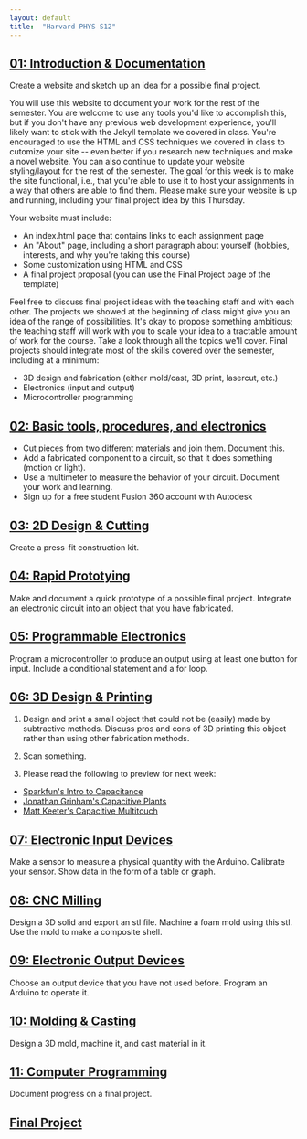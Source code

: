 ```yaml
---
layout: default
title:  "Harvard PHYS S12"
---
```


## [01: Introduction & Documentation](https://kem406.github.io/PHYS-S12/01/)

Create a website and sketch up an idea for a possible final project.

You will use this website to document your work for the rest of the semester. You are welcome to use any tools you'd like to accomplish this, but if you don't have any previous web development experience, you'll likely want to stick with the Jekyll template we covered in class. You're encouraged to use the HTML and CSS techniques we covered in class to cutomize your site -- even better if you research new techniques and make a novel website. You can also continue to update your website styling/layout for the rest of the semester. The goal for this week is to make the site functional, i.e., that you're able to use it to host your assignments in a way that others are able to find them. Please make sure your website is up and running, including your final project idea by this Thursday.

Your website must include:

- An index.html page that contains links to each assignment page
- An "About" page, including a short paragraph about yourself (hobbies, interests, and why you're taking this course)
- Some customization using HTML and CSS
- A final project proposal (you can use the Final Project page of the template)

Feel free to discuss final project ideas with the teaching staff and with each other. The projects we showed at the beginning of class might give you an idea of the range of possibilities. It's okay to propose something ambitious; the teaching staff will work with you to scale your idea to a tractable amount of work for the course. Take a look through all the topics we'll cover. Final projects should integrate most of the skills covered over the semester, including at a minimum:

- 3D design and fabrication (either mold/cast, 3D print, lasercut, etc.)
- Electronics (input and output)
- Microcontroller programming

## [02: Basic tools, procedures, and electronics](https://kem406.github.io/PHYS-S12/02/)

- Cut pieces from two different materials and join them. Document this.
- Add a fabricated component to a circuit, so that it does something (motion or light).
- Use a multimeter to measure the behavior of your circuit. Document your work and learning.
- Sign up for a free student Fusion 360 account with Autodesk

## [03: 2D Design & Cutting](https://kem406.github.io/PHYS-S12/03/)

Create a press-fit construction kit.

## [04: Rapid Prototying](https://kem406.github.io/PHYS-S12/04/)

Make and document a quick prototype of a possible final project. Integrate an electronic circuit into an object that you have fabricated.

## [05: Programmable Electronics](https://kem406.github.io/PHYS-S12/05/)

Program a microcontroller to produce an output using at least one button for input. Include a conditional statement and a for loop.

## [06: 3D Design & Printing](https://kem406.github.io/PHYS-S12/06/)

1. Design and print a small object that could not be (easily) made by subtractive methods. Discuss pros and cons of 3D printing this object rather than using other fabrication methods.

2. Scan something.

3. Please read the following to preview for next week:

- [Sparkfun's Intro to Capacitance](https://learn.sparkfun.com/tutorials/capacitors/all)
- [Jonathan Grinham's Capacitive Plants](http://fab.cba.mit.edu/classes/863.13/people/Jonathan_Grinham/index.html)
- [Matt Keeter's Capacitive Multitouch](http://fab.cba.mit.edu/classes/863.11/people/matthew.keeter/multitouch/index.html)

## [07: Electronic Input Devices](https://kem406.github.io/PHYS-S12/07/)

Make a sensor to measure a physical quantity with the Arduino. Calibrate your sensor. Show data in the form of a table or graph.

## [08: CNC Milling](https://kem406.github.io/PHYS-S12/08/)

Design a 3D solid and export an stl file.
Machine a foam mold using this stl.
Use the mold to make a composite shell.

## [09: Electronic Output Devices](https://kem406.github.io/PHYS-S12/09/)

Choose an output device that you have not used before. Program an Arduino to operate it.

## [10: Molding & Casting](https://kem406.github.io/PHYS-S12/10/)

Design a 3D mold, machine it, and cast material in it.

## [11: Computer Programming](https://kem406.github.io/PHYS-S12/11/)

Document progress on a final project.

## [Final Project](https://kem406.github.io/PHYS-S12/12/)
